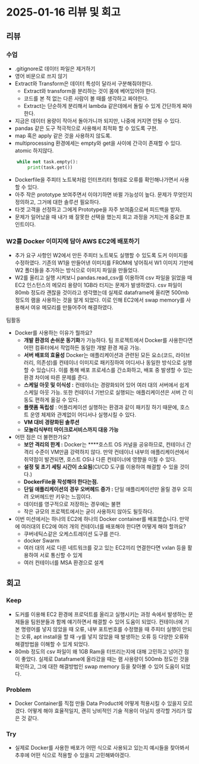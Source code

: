 # 2025-01-16 리뷰 및 회고

## 리뷰

### 수업
- .gitignore로 데이터 파일은 제거하기
- 영어 비문으로 쓰지 않기
- Extract와 Transform은 데이터 특성이 달라서 구분해줘야한다.
    - Extract와 transform을 분리하는 것이 몸에 베어있어야 한다.
    - 코드를 본 적 없는 다른 사람이 볼 때를 생각하고 짜야한다. 
    - Extract는 단순하게 분리해서 lambda 같은데에서 돌릴 수 있게 간단하게 짜야한다.
- 지금은 데이터 용량이 작아서 돌아가니까 되지만, 나중에 커지면 안될 수 있다.
- pandas 같은 도구 적극적으로 사용해서 최적화 할 수 있도록 구현.
- map 혹은 apply 같은 것을 사용하지 않도록. 
- multiprocessing 환경에세는 empty와 get을 사이에 간극이 존재할 수 있다. atomic 하지않다.
```python
    while not task.empty():
        print(task.get())
```
- Dockerfile을 주피터 노트북처럼 인터프리터 형태로 오류를 확인해나가면서 사용할 수 있다.
- 아주 작은 prototype 보여주면서 이야기하면 바뀔 가능성이 높다. 문제가 무엇인지 정의하고, 그거에 대한 솔루션 필요하다. 
- 타겟 고객을 선정하고 그에게 Prototype을 자주 보여줌으로써 피드백을 받자.
- 문제가 일어났을 때 내가 왜 잘못한 선택을 했는지 회고 과정을 거치는게 중요한 포인트이다.


### W2를 Docker 이미지에 담아 AWS EC2에 배포하기

- 추가 요구 사항인 W2에서 만든 주피터 노트북도 실행할 수 있도록 도커 이미지를 수정하였다. 기존의 W1을 만들어낸 이미지를 FROM에 넣어줘서 W1 이미지 기반에 W2 폴더들을 추가하는 방식으로 이미지 파일을 만들었다. 
- W2를 올리고 실행 시켜보니 pandas.read_csv를 이용하여 csv 파일을 읽었을 때 EC2 인스턴스의 메모리 용량이 1GB라 터지는 문제가 발생하였다. csv 파일이 80mb 정도라 괜찮을 것이라고 생각했는데 실제로 dataframe에 올리면 500mb정도의 램을 사용하는 것을 알게 되었다. 이로 인해 EC2에서 swap memory를 사용해서 여유 메모리를 만들어주어 해결하였다.


팀활동
- Docker를 사용하는 이유가 뭘까요?
    - **개발 환경의 손쉬운 동기화**가 가능하다. 팀 프로젝트에서 Docker를 사용한다면 어떤 컴퓨터에서 작업하든 동일한 개발 환경 제공 가능.
    - **서버 배포의 효율성** Docker는 애플리케이션과 관련된 모든 요소(코드, 라이브러리, 의존성)를 컨테이너 이미지로 패키징하여 어디서나 동일한 방식으로 실행할 수 있습니다. 이를 통해 배포 프로세스를 간소화하고, 배포 중 발생할 수 있는 환경 차이에 따른 문제를 준다.
    - **스케일 아웃 및 이식성 :** 컨테이너는 경량화되어 있어 여러 대의 서버에서 쉽게 스케일 아웃 가능. 또한 컨테이너 기반으로 실행되는 애플리케이션은 서버 간 이동도 편하게 옮길 수 있다.
    - **플랫폼 독립성** : 어플리케이션 실행하는 환경과 같이 패키징 하기 때문에, 호스트 운영 체제와 관계없이 어디서나 실행시킬 수 있다.
    - **VM 대비 경량화된 솔루션**
    - **모놀리식부터 마이크로서비스까지 대응 가능**
- 어떤 점은 더 불편한가요?
    - **보안 격리의 한계 :** Docker는 ****호스트 OS 커널을 공유하므로, 컨테이너 간 격리 수준이 VM만큼 강력하지 않다. 만약 컨테이너 내부의 애플리케이션에서 취약점이 발견되면, 호스트 OS나 다른 컨테이너에 영향을 미칠 수 있다.
    - **설정 및 초기 세팅 시간이 소요됨**(CI/CD 도구를 이용하여 해결할 수 있을 것이다.)
    - **DockerFile을 작성해야 한다는점.**
    - **단일 애플리케이션의 경우 오버헤드 증가 :**  단일 애플리케이션만 올릴 경우 오히려 오버헤드만 키우는 느낌이다.
    - 데이터를 영구적으로 저장하는 경우에는 불편
    - 작은 규모의 프로젝트에서는 굳이 사용하지 않아도 될듯하다.
- 이번 미션에서는 하나의 EC2에 하나의 Docker container를 배포했습니다. 만약에 여러대의 EC2에 여러 개의 컨테이너를 배포해야 한다면 어떻게 해야 할까요?
    - 쿠버네틱스같은 오케스트레이션 도구를 쓴다.
    - docker Swarm
    - 여러 대의 서로 다른 네트워크를 갖고 있는 EC2끼리 연결한다면 vxlan 등을 활용하여 서로 통신할 수 있게
    - 여러 컨테이너를 MSA 환경으로 설계


## 회고

### Keep
- 도커를 이용해 EC2 환경에 프로덕트를 올리고 실행시키는 과정 속에서 발생하는 문제들을 팀원분들과 함께 얘기하면서 해결할 수 있어 도움이 되었다. 컨테이너에 기본 명령어를 넣지 않았을 때 오류, 내부 포트번호를 수정했을 때 주피터 실행이 안되는 오류, apt install을 할 때 -y를 넣지 않았을 때 발생하는 오류 등 다양한 오류와 해결방법을 이해할 수 있게 되었다.
- 80mb 정도의 csv 파일이 왜 1GB Ram을 터뜨리는지에 대해 고민하고 넘어간 점이 좋았다. 실제로 Dataframe에 올라갔을 때는 램 사용량이 500mb 정도인 것을 확인하고, 그에 대한 해결방법인 swap memory 등을 찾아볼 수 있어 도움이 되었다. 

### Problem
- Docker Container를 직접 만들 Data Product에 어떻게 적용시킬 수 있을지 모르겠다. 어떻게 해야 효율적일지, 괜히 낭비적인 기술 적용이 아닐지 생각할 거리가 많은 것 같다.

### Try
- 실제로 Docker를 사용한 배포가 어떤 식으로 사용되고 있는지 예시들을 찾아봐서 추후에 어떤 식으로 적용할 수 있을지 고민해봐야겠다. 
